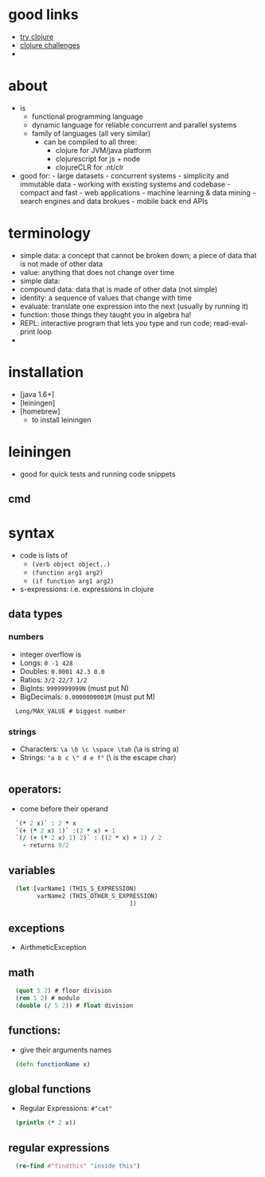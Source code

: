 # good links
  - [try clojure](http://www.tryclj.com/)
  - [clojure challenges](http://www.4clojure.com/)
  -

# about
  - is
    - functional programming language
    - dynamic language for reliable concurrent and parallel systems
    - family of languages (all very similar)
      - can be compiled to all three:
        - clojure for JVM/java platform
        - clojurescript for js + node
        - clojureCLR for .nt/clr
  -  good for:
    - large datasets
    - concurrent systems
    - simplicity and immutable data
    - working with existing systems and codebase
    - compact and fast
    - web applications
    - machine learning & data mining
    - search engines and data brokues
    - mobile back end APIs

# terminology
  - simple data: a concept that cannot be broken down; a piece of data that is not made of other data
  - value: anything that does not change over time
  - simple data:
  - compound data: data that is made of other data (not simple)
  - identity: a sequence of values that change with time
  - evaluate: translate one expression into the next (usually by running it)
  - function: those things they taught you in algebra ha!
  - REPL: interactive program that lets you type and run code; read-eval-print loop
  -

# installation
  - [java 1.6+]
  - [leiningen]
  - [homebrew]
    - to install leiningen


# leiningen
  - good for quick tests and running code snippets

## cmd
# syntax
  - code is lists of
    - `(verb object object..)`
    - `(function arg1 arg2)`
    - `(if function arg1 arg2)`
  - s-expressions: i.e. expressions in clojure

## data types
### numbers
  - integer overflow is
  - Longs: `0 -1 428`
  - Doubles: `0.0001 42.3 0.0`
  - Ratios: `3/2 22/7 1/2`
  - BigInts: `9999999999N` (must put N)
  - BigDecimals: `0.0000000001M` (must put M)

  ```clj
    Long/MAX_VALUE # biggest number

  ```

### strings
  - Characters: `\a \b \c \space \tab` (\a is string a)
  - Strings: `"a b c \" d e f"` (\ is the escape char)

  ```clj

  ```

## operators:
  - come before their operand
  ```clj
    `(* 2 x)` : 2 * x
    `(+ (* 2 x) 1)` :(2 * x) + 1
    `(/ (+ (* 2 x) 1) 2)` : ((2 * x) + 1) / 2
      - returns 9/2
  ```


## variables
  ```clj
    (let [varName1 (THIS_S_EXPRESSION)
          varName2 (THIS_OTHER_S_EXPRESSION)
                                    ])
  ```

## exceptions
  - AirthmeticException

## math
  ```clj
    (quot 5 2) # floor division
    (rem 5 2) # modulo
    (double (/ 5 2)) # float division
  ```


## functions:
  - give their arguments names
  ```clj
    (defn functionName x)
  ```

## global functions
  - Regular Expressions: `#"cat"`
  ```clj
    (println (* 2 x))
  ```

## regular expressions
  ```clj
    (re-find #"findthis" "inside this")
  ```
